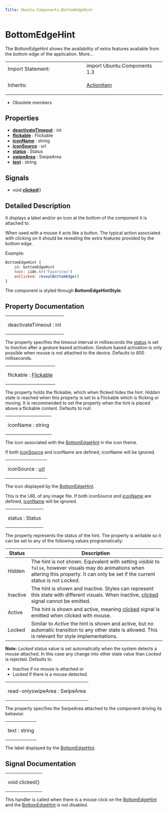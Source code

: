 ```yaml
---
Title: Ubuntu.Components.BottomEdgeHint
---
```

        
BottomEdgeHint
==============

<span class="subtitle"></span>
The BottomEdgeHint shows the availability of extra features available from the bottom edge of the application. More...

<table>
<colgroup>
<col width="50%" />
<col width="50%" />
</colgroup>
<tbody>
<tr class="odd">
<td>Import Statement:</td>
<td>import Ubuntu.Components 1.3</td>
</tr>
<tr class="even">
<td>Inherits:</td>
<td><p><a href="Ubuntu.Components.ActionItem.md">ActionItem</a></p></td>
</tr>
</tbody>
</table>

-   Obsolete members

<span id="properties"></span>
Properties
----------

-   ****[deactivateTimeout](#deactivateTimeout-prop)**** : int
-   ****[flickable](#flickable-prop)**** : Flickable
-   ****[iconName](#iconName-prop)**** : string
-   ****[iconSource](#iconSource-prop)**** : url
-   ****[status](#status-prop)**** : Status
-   ****[swipeArea](#swipeArea-prop)**** : SwipeArea
-   ****[text](#text-prop)**** : string

<span id="signals"></span>
Signals
-------

-   void ****[clicked](#clicked-signal)****()

<span id="details"></span>
Detailed Description
--------------------

It displays a label and/or an icon at the bottom of the component it is attached to.

When used with a mouse it acts like a button. The typical action associated with clicking on it should be revealing the extra features provided by the bottom edge.

Example:

``` qml
BottomEdgeHint {
    id: bottomEdgeHint
    text: i18n.tr("Favorites")
    onClicked: revealBottomEdge()
}
```

The component is styled through **BottomEdgeHintStyle**.

Property Documentation
----------------------

<table>
<colgroup>
<col width="100%" />
</colgroup>
<tbody>
<tr class="odd">
<td><p><span id="deactivateTimeout-prop"></span><span class="name">deactivateTimeout</span> : <span class="type">int</span></p></td>
</tr>
</tbody>
</table>

The property specifies the timeout interval in milliseconds the [status](#status-prop) is set to *Inactive* after a gesture based activation. Gesture based activation is only possible when mouse is not attached to the device. Defaults to 800 milliseconds.

<table>
<colgroup>
<col width="100%" />
</colgroup>
<tbody>
<tr class="odd">
<td><p><span id="flickable-prop"></span><span class="name">flickable</span> : <span class="type"><a href="../sdk-14.10/QtQuick.Flickable.md">Flickable</a></span></p></td>
</tr>
</tbody>
</table>

The property holds the flickable, which when flicked hides the hint. *Hidden* state is reached when this property is set to a Flickable which is flicking or moving. It is recommended to set the property when the hint is placed above a flickable content. Defaults to null.

<table>
<colgroup>
<col width="100%" />
</colgroup>
<tbody>
<tr class="odd">
<td><p><span id="iconName-prop"></span><span class="name">iconName</span> : <span class="type">string</span></p></td>
</tr>
</tbody>
</table>

The icon associated with the [BottomEdgeHint](index.html) in the icon theme.

If both [iconSource](#iconSource-prop) and iconName are defined, iconName will be ignored.

<table>
<colgroup>
<col width="100%" />
</colgroup>
<tbody>
<tr class="odd">
<td><p><span id="iconSource-prop"></span><span class="name">iconSource</span> : <span class="type"><a href="http://doc.qt.io/qt-5/qml-url.html">url</a></span></p></td>
</tr>
</tbody>
</table>

The icon displayed by the [BottomEdgeHint](index.html).

This is the URL of any image file. If both iconSource and [iconName](#iconName-prop) are defined, [iconName](#iconName-prop) will be ignored.

<table>
<colgroup>
<col width="100%" />
</colgroup>
<tbody>
<tr class="odd">
<td><p><span id="status-prop"></span><span class="name">status</span> : <span class="type">Status</span></p></td>
</tr>
</tbody>
</table>

The property represents the status of the hint. The property is writable so it can be set to any of the following values programatically:

| Status   | Description                                                                                                                                                                                   |
|----------|-----------------------------------------------------------------------------------------------------------------------------------------------------------------------------------------------|
| Hidden   | The hint is not shown. Equivalent with setting *visible* to `false`, however visuals may do animations when altering this property. It can only be set if the current status is not *Locked*. |
| Inactive | The hint is shown and inactive. Styles can represent this state with different visuals. When inactive, [clicked](#clicked-signal) signal cannot be emitted.                         |
| Active   | The hint is shown and active, meaning [clicked](#clicked-signal) signal is emitted when clicked with mouse.                                                                         |
| Locked   | Similar to *Active* the hint is shown and active, but no automatic transition to any other state is allowed. This is relevant for style implementations.                                      |

**Note:** *Locked* status value is set automatically when the system detects a mouse attached. In this case any change into other state value than *Locked* is rejected. Defaults to

-   Inactive if no mouse is attached or
-   Locked if there is a mouse detected.

<table>
<colgroup>
<col width="100%" />
</colgroup>
<tbody>
<tr class="odd">
<td><p><span id="swipeArea-prop"></span><span class="qmlreadonly">read-only</span><span class="name">swipeArea</span> : <span class="type">SwipeArea</span></p></td>
</tr>
</tbody>
</table>

The property specifies the SwipeArea attached to the component driving its behavior.

<table>
<colgroup>
<col width="100%" />
</colgroup>
<tbody>
<tr class="odd">
<td><p><span id="text-prop"></span><span class="name">text</span> : <span class="type">string</span></p></td>
</tr>
</tbody>
</table>

The label displayed by the [BottomEdgeHint](index.html).

Signal Documentation
--------------------

<table>
<colgroup>
<col width="100%" />
</colgroup>
<tbody>
<tr class="odd">
<td><p><span id="clicked-signal"></span><span class="type">void</span> <span class="name">clicked</span>()</p></td>
</tr>
</tbody>
</table>

This handler is called when there is a mouse click on the [BottomEdgeHint](index.html) and the [BottomEdgeHint](index.html) is not disabled.

